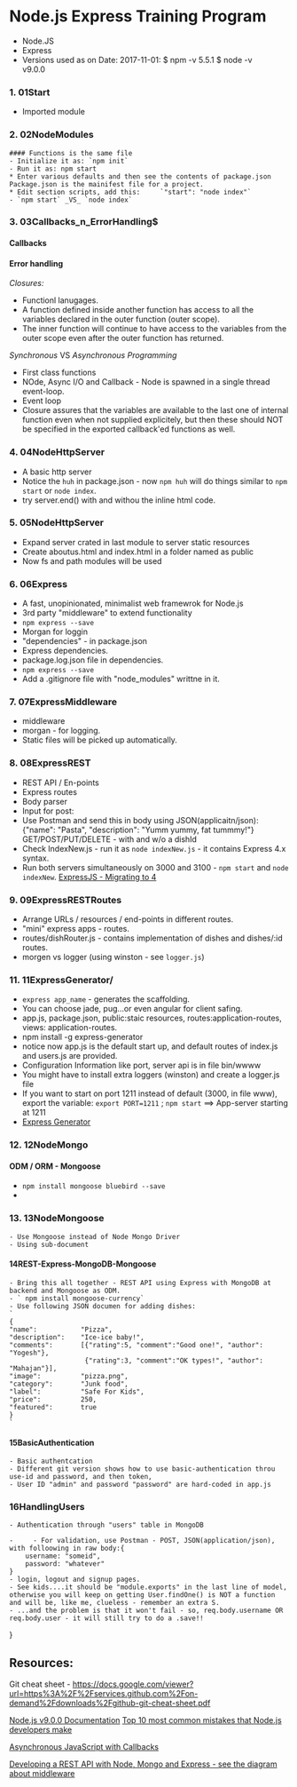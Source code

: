 Node.js Express Training Program
==============================================
* Node.JS
* Express 
*  Versions used as on Date: 2017-11-01: 
    $ npm -v 
    5.5.1 
    $ node -v  
    v9.0.0 


### 1.  01Start
   - Imported module 

### 2. 02NodeModules 
    #### Functions is the same file 
    - Initialize it as: `npm init` 
    - Run it as: npm start 
    * Enter various defaults and then see the contents of package.json 
    Package.json is the mainifest file for a project. 
    * Edit section scripts, add this:     `"start": "node index"` 
    - `npm start` _VS_ `node index` 

    
### 3. 03Callbacks_n_ErrorHandling$
#### Callbacks
#### Error handling
*Closures:* 
- Functionl lanugages.
- A function defined inside another function has access to all the variables declared in the outer function (outer scope). 
- The inner function will continue to have access to the variables from the outer scope even after the outer function has returned. 

*Synchronous* VS *Asynchronous Programming*
- First class functions 
- NOde, Async I/O and Callback - Node is spawned in a single thread event-loop.
- Event loop
- Closure assures that the variables are available to the last one of internal function even when not supplied explicitely, but then these should NOT be specified in the exported callback'ed functions as well.

### 4.   04NodeHttpServer
- A basic http server
- Notice the `huh` in package.json - now `npm huh` will do things similar to `npm start` or `node index`.
- try server.end() with and withou the inline html code.


### 5.   05NodeHttpServer
- Expand server crated in last module to server static resources 
- Create aboutus.html and index.html in a folder named as public
- Now fs and path modules will be used

### 6. 06Express
- A fast, unopinionated, minimalist web framewrok for Node.js
- 3rd party "middleware" to extend functionality
- `npm express --save`
- Morgan for loggin
- "dependencies" - in package.json
- Express dependencies.
- package.log.json file in dependencies.
- `npm express --save`
- Add a .gitignore file with "node_modules" writtne in it.

### 7. 07ExpressMiddleware
- middleware 
- morgan - for logging.
- Static files will be picked up automatically.

### 8. 08ExpressREST
- REST API / En-points
- Express routes
- Body parser
- Input for post:
- Use Postman and send this in body using JSON(applicaitn/json):
    {"name": "Pasta", "description": "Yumm yummy, fat tummmy!"}
    GET/POST/PUT/DELETE - with and w/o a dishId
- Check IndexNew.js - run it as `node indexNew.js` - it contains Express 4.x syntax.
- Run both servers simultaneously on 3000 and 3100 - `npm start` and `node indexNew`.
[ExpressJS - Migrating to 4](https://expressjs.com/en/guide/migrating-4.html#core-changes)

### 9. 09ExpressRESTRoutes 
- Arrange URLs / resources / end-points in different routes.
- "mini" express apps - routes.
- routes/dishRouter.js - contains implementation of dishes and dishes/:id routes.
- morgen vs logger (using winston - see `logger.js`)



### 11. 11ExpressGenerator/
 - `express app_name` - generates the scaffolding.
 - You can choose jade, pug...or even angular for client safing.
 - app.js, package.json, public:staic resources, routes:application-routes, views: application-routes.
  - npm install -g express-generator
  - notice now app.js is the default start up, and default routes of index.js and users.js are provided.
  - Configuration Information like port, server api is in file bin/wwww
  - You might have to install extra loggers (winston) and create a logger.js file
  - If you want to start on port 1211 instead of default (3000, in file www), export the variable: `export PORT=1211` ; `npm start` ==> App-server starting at 1211
  - [Express Generator](http://expressjs.com/en/starter/generator.html)


### 12. 12NodeMongo
#### ODM  / ORM - Mongoose
- `npm install mongoose bluebird --save`
- 
### 13. 13NodeMongoose
    - Use Mongoose instead of Node Mongo Driver
    - Using sub-document

#### 14REST-Express-MongoDB-Mongoose
    - Bring this all together - REST API using Express with MongoDB at backend and Mongoose as ODM.
    - ` npm install mongoose-currency`
    - Use following JSON documen for adding dishes:
    `
    {
    "name":           "Pizza",
    "description":    "Ice-ice baby!",
    "comments":       [{"rating":5, "comment":"Good one!", "author": "Yogesh"},
                       {"rating":3, "comment":"OK types!", "author": "Mahajan"}],
    "image":          "pizza.png",
    "category":       "Junk food",
    "label":          "Safe For Kids",
    "price":          250,
    "featured":       true
    }
    `
#### 15BasicAuthentication
    - Basic authentcation
    - Different git version shows how to use basic-authentication throu use-id and password, and then token,
    - User ID "admin" and password "password" are hard-coded in app.js

###  16HandlingUsers
    - Authentication through "users" table in MongoDB    

    -     - For validation, use Postman - POST, JSON(application/json), with folloowing in raw body:{
        username: "someid",
        password: "whatever"
    }
    - login, logout and signup pages.
    - See kids....it should be "module.exports" in the last line of model, otherwise you will keep on getting User.findOne() is NOT a function and will be, like me, clueless - remember an extra S.
    - ...and the problem is that it won't fail - so, req.body.username OR req.body.user - it will still try to do a .save!!

}

## Resources:
Git cheat sheet - <https://docs.google.com/viewer?url=https%3A%2F%2Fservices.github.com%2Fon-demand%2Fdownloads%2Fgithub-git-cheat-sheet.pdf>

[Node.js v9.0.0 Documentation](https://nodejs.org/api/modules.html)
[Top 10 most common mistakes that Node.js developers make](https://www.toptal.com/nodejs/top-10-common-nodejs-developer-mistakes)

[Asynchronous JavaScript with Callbacks](https://brandonwamboldt.ca/asynchronous-javascript-with-callbacks-1769/)

[Developing a REST API with Node, Mongo and Express - see the diagram about middleware](http://adrianmejia.com/blog/2014/10/01/creating-a-restful-api-tutorial-with-nodejs-and-mongodb/)
